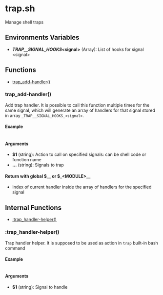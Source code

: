 # trap.sh

Manage shell traps

## Environments Variables

* **_TRAP__SIGNAL_HOOKS_\<signal\>** (Array):  List of hooks for signal \<signal\>


## Functions
* [trap_add-handler()](#trap_add-handler)


### trap_add-handler()

Add trap handler.
 It is possible to call this function multiple times for the same signal, which will generate an array of handlers for that signal stored in array `_TRAP__SIGNAL_HOOKS_<signal>`.

#### Example

```bash
```

#### Arguments

* **$1** (string): Action to call on specified signals: can be shell code or function name
* **...** (string): Signals to trap

#### Return with global $__ or $_\<MODULE\>__

* Index of current handler inside the array of handlers for the specified signal



## Internal Functions
* [:trap_handler-helper()](#trap_handler-helper)


### :trap_handler-helper()

Trap handler helper.
 It is supposed to be used as action in `trap` built-in bash command

#### Example

```bash
```

#### Arguments

* **$1** (string): Signal to handle


